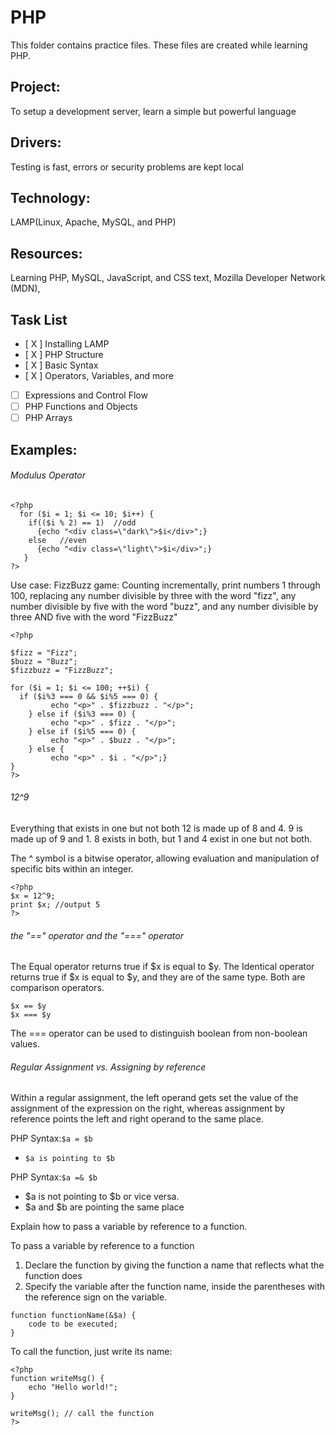 # PHP 


This folder contains practice files.  These files are created while learning PHP.

## Project: 
To setup a development server, learn a simple but powerful language

## Drivers:
Testing is fast, errors or security problems are kept local

## Technology: 
LAMP(Linux, Apache, MySQL, and PHP)

## Resources: 
Learning PHP, MySQL, JavaScript, and CSS text, Mozilla Developer Network (MDN), 

## Task List


- [ X ] Installing LAMP
- [ X ] PHP Structure
- [ X ] Basic Syntax
- [ X ] Operators, Variables, and more
- [ ] Expressions and Control Flow
- [ ] PHP Functions and Objects
- [ ] PHP Arrays

## Examples:

###### Modulus Operator

```
<?php
  for ($i = 1; $i <= 10; $i++) {
    if(($i % 2) == 1)  //odd
      {echo "<div class=\"dark\">$i</div>";}
    else   //even
      {echo "<div class=\"light\">$i</div>";}
   }
?>
```

Use case: FizzBuzz game: Counting incrementally, print numbers 1 through 100, replacing any number divisible by three with the word "fizz", any number divisible by five with the word "buzz", and any number divisible by three AND five with the word "FizzBuzz"

```
<?php

$fizz = "Fizz";
$buzz = "Buzz";
$fizzbuzz = "FizzBuzz";

for ($i = 1; $i <= 100; ++$i) {         
  if ($i%3 === 0 && $i%5 === 0) {      
         echo "<p>" . $fizzbuzz . "</p>";
    } else if ($i%3 === 0) { 
         echo "<p>" . $fizz . "</p>";
    } else if ($i%5 === 0) { 
         echo "<p>" . $buzz . "</p>";
    } else { 
         echo "<p>" . $i . "</p>";}
}
?>
```
###### 12^9

Everything that exists in one but not both
12 is made up of 8 and 4. 9 is made up of 9 and 1.
8 exists in both, but 1 and 4 exist in one but not both.

The ^ symbol is a bitwise operator, allowing evaluation and manipulation of specific bits within an integer.

```
<?php
$x = 12^9;
print $x; //output 5
?>

```
###### the "==" operator and the "===" operator

The Equal operator returns true if $x is equal to $y. The Identical operator returns true if $x is equal to $y, and they are of the same type. Both are comparison operators. 

```
$x == $y
$x === $y
```

The === operator can be used to distinguish boolean from non-boolean values.

###### Regular Assignment vs. Assigning by reference

Within a regular assignment, the left operand gets set the value of the assignment of the expression on the right, whereas assignment by reference points the left and right operand to the same place.

PHP Syntax:`$a = $b`
* `$a is pointing to $b`

PHP Syntax:`$a =& $b`
* $a is not pointing to $b or vice versa.
* $a and $b are pointing the same place

Explain how to pass a variable by reference to a function.

To pass a variable by reference to a function

1. Declare the function by giving the function  a name that reflects what the function does
2. Specify the variable after the function name, inside the parentheses with the reference sign on the variable.  

```
function functionName(&$a) {
    code to be executed;
}
```

To call the function, just write its name:

```
<?php
function writeMsg() {
    echo "Hello world!";
}

writeMsg(); // call the function
?>
```



